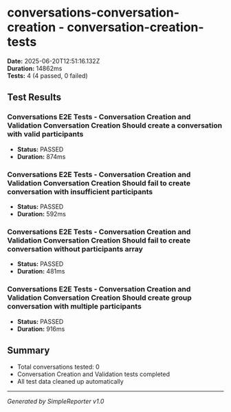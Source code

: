 # conversations-conversation-creation - conversation-creation-tests

**Date:** 2025-06-20T12:51:16.132Z  
**Duration:** 14862ms  
**Tests:** 4 (4 passed, 0 failed)

## Test Results


### Conversations E2E Tests - Conversation Creation and Validation Conversation Creation Should create a conversation with valid participants
- **Status:** PASSED
- **Duration:** 874ms



### Conversations E2E Tests - Conversation Creation and Validation Conversation Creation Should fail to create conversation with insufficient participants
- **Status:** PASSED
- **Duration:** 592ms



### Conversations E2E Tests - Conversation Creation and Validation Conversation Creation Should fail to create conversation without participants array
- **Status:** PASSED
- **Duration:** 481ms



### Conversations E2E Tests - Conversation Creation and Validation Conversation Creation Should create group conversation with multiple participants
- **Status:** PASSED
- **Duration:** 916ms



## Summary

- Total conversations tested: 0
- Conversation Creation and Validation tests completed
- All test data cleaned up automatically

---
*Generated by SimpleReporter v1.0*
